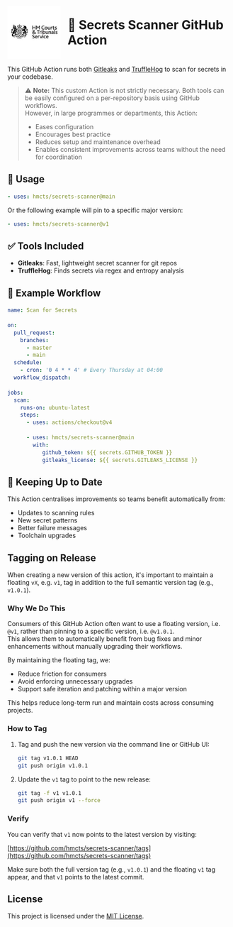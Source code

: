 <div style="display: flex; align-items: center; justify-content: left; gap: 1rem;">
  <img src="./assets/hmcts-logo.png" alt="HM Courts & Tribunals Service logo" width="120" />
  <h1 style="margin: 0;">🔐 Secrets Scanner GitHub Action</h1>
</div>

This GitHub Action runs both [Gitleaks](https://github.com/gitleaks/gitleaks) and [TruffleHog](https://github.com/trufflesecurity/trufflehog) to scan for secrets in your codebase.

> ⚠️ **Note:** This custom Action is not strictly necessary. Both tools can be easily configured on a per-repository basis using GitHub workflows.  
> However, in large programmes or departments, this Action:
>
> - Eases configuration
> - Encourages best practice
> - Reduces setup and maintenance overhead
> - Enables consistent improvements across teams without the need for coordination

## 🚀 Usage

```yaml
- uses: hmcts/secrets-scanner@main
```
Or the following example will pin to a specific major version:
```yaml
- uses: hmcts/secrets-scanner@v1
```

## ✅ Tools Included

- **Gitleaks**: Fast, lightweight secret scanner for git repos
- **TruffleHog**: Finds secrets via regex and entropy analysis

## 📂 Example Workflow

```yaml
name: Scan for Secrets

on:
  pull_request:
    branches:
      - master
      - main
  schedule:
    - cron: '0 4 * * 4' # Every Thursday at 04:00
  workflow_dispatch:

jobs:
  scan:
    runs-on: ubuntu-latest
    steps:
      - uses: actions/checkout@v4

      - uses: hmcts/secrets-scanner@main
        with:
           github_token: ${{ secrets.GITHUB_TOKEN }}
           gitleaks_license: ${{ secrets.GITLEAKS_LICENSE }}
```

## 🔄 Keeping Up to Date

This Action centralises improvements so teams benefit automatically from:

- Updates to scanning rules
- New secret patterns
- Better failure messages
- Toolchain upgrades

## Tagging on Release

When creating a new version of this action, it's important to maintain a floating `vX`, e.g. `v1`, tag in addition to the full semantic version tag (e.g., `v1.0.1`).

### Why We Do This

Consumers of this GitHub Action often want to use a floating version, i.e. `@v1`, rather than pinning to a specific version, i.e. `@v1.0.1`.  
This allows them to automatically benefit from bug fixes and minor enhancements without manually upgrading their workflows.

By maintaining the floating tag, we:
- Reduce friction for consumers
- Avoid enforcing unnecessary upgrades
- Support safe iteration and patching within a major version

This helps reduce long-term run and maintain costs across consuming projects.

### How to Tag

1. Tag and push the new version via the command line or GitHub UI:

   ```bash
   git tag v1.0.1 HEAD
   git push origin v1.0.1
   ```

2. Update the `v1` tag to point to the new release:

   ```bash
   git tag -f v1 v1.0.1
   git push origin v1 --force
   ```

### Verify

You can verify that `v1` now points to the latest version by visiting:

[https://github.com/hmcts/secrets-scanner/tags](https://github.com/hmcts/secrets-scanner/tags)

Make sure both the full version tag (e.g., `v1.0.1`) and the floating `v1` tag appear, and that `v1` points to the latest commit.

## License

This project is licensed under the [MIT License](LICENSE).

